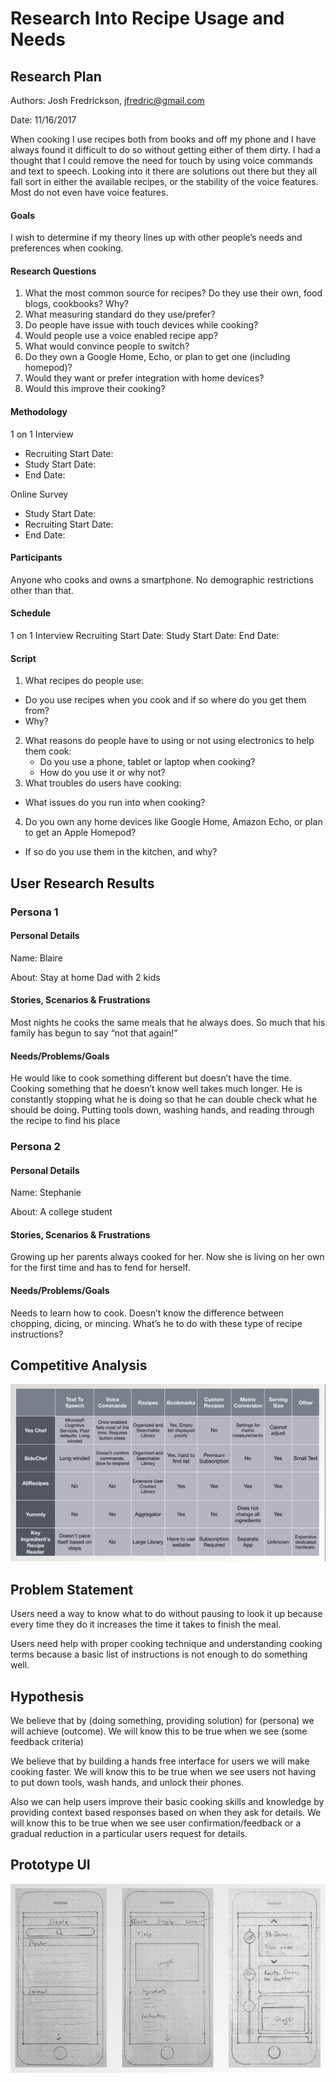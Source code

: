 # Research Into Recipe Usage and Needs

## Research Plan
Authors: Josh Fredrickson, jfredric@gmail.com

Date: 11/16/2017

When cooking I use recipes both from books and off my phone and I have always found it difficult to do so without getting either of them dirty. I had a thought that I could remove the need for touch by using voice commands and text to speech. Looking into it there are solutions out there but they all fall sort in either the available recipes, or the stability of the voice features. Most do not even have voice features.

#### Goals

I wish to determine if my theory lines up with other people’s needs and preferences when cooking.

#### Research Questions

1. What the most common source for recipes? Do they use their own, food blogs, cookbooks? Why?
2. What measuring standard do they use/prefer?
3. Do people have issue with touch devices while cooking?
4. Would people use a voice enabled recipe app?
5. What would convince people to switch?
6. Do they own a Google Home, Echo, or plan to get one (including homepod)?
7. Would they want or prefer integration with home devices?
8. Would this improve their cooking?

#### Methodology

1 on 1 Interview
* Recruiting Start Date:
* Study Start Date:
* End Date:

Online Survey
* Study Start Date:
* Recruiting Start Date:
* End Date:


#### Participants

Anyone who cooks and owns a smartphone. No demographic restrictions other than that.

#### Schedule

1 on 1 Interview
Recruiting Start Date:
Study Start Date:
End Date:

#### Script
1. What recipes do people use:
  *  Do you use recipes when you cook and if so where do you get them from?
  * Why?
2. What reasons do people have to using or not using electronics to help them cook:
   * Do you use a phone, tablet or laptop when cooking?
   * How do you use it or why not?
3. What troubles do users have cooking:
 * What issues do you run into when cooking?
4. Do you own any home devices like Google Home, Amazon Echo, or plan to get an Apple Homepod?
  * If so do you use them in the kitchen, and why?

## User Research Results

### Persona 1

#### Personal Details

Name: Blaire

About: Stay at home Dad with 2 kids

#### Stories, Scenarios & Frustrations

Most nights he cooks the same meals that he always does. So much that his family has begun to say “not that again!”

#### Needs/Problems/Goals

He would like to cook something different but doesn’t have the time. Cooking something that he doesn’t know well takes much longer. He is constantly stopping what he is doing so that he can double check what he should be doing. Putting tools down, washing hands, and reading through the recipe to find his place

### Persona 2
#### Personal Details

Name: Stephanie

About: A college student

#### Stories, Scenarios & Frustrations

Growing up her parents always cooked for her. Now she is living on her own for the first time and has to fend for herself.

#### Needs/Problems/Goals

Needs to learn how to cook. Doesn’t know the difference between chopping, dicing, or mincing. What’s he to do with these type of recipe instructions?

## Competitive Analysis

![chart](competative-analysis-chart.png)

## Problem Statement

Users need a way to know what to do without pausing to look it up because every time they do it increases the time it takes to finish the meal.

Users need help with proper cooking technique and understanding cooking terms because a basic list of instructions is not enough to do something well.

## Hypothesis

We believe that by (doing something, providing solution) for (persona) we will achieve (outcome). We will know this to be true when we see (some feedback criteria)

We believe that by building a hands free interface for users we will make cooking faster. We will know this to be true when we see users not having to put down tools, wash hands, and unlock their phones.

Also we can help users improve their basic cooking skills and knowledge by providing context based responses based on when they ask for details. We will know this to be true when we see user confirmation/feedback or a gradual reduction in a particular users request for details.

## Prototype UI

![Prototype](prototype-screenshots.png)
